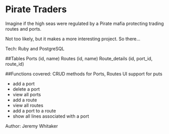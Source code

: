 Pirate Traders
==============

Imagine if the high seas were regulated by a Pirate mafia protecting trading routes and ports.

Not too likely, but it makes a more interesting project. So there...

Tech: Ruby and PostgreSQL

##Tables
Ports (id, name)
Routes (id, name)
Route_details (id, port_id, route_id)

##Functions covered:
CRUD methods for Ports, Routes
UI support for puts 
* add a port
* delete a port
* view all ports
* add a route
* view all routes
* add a port to a route
* show all lines associated with a port

Author: Jeremy Whitaker
